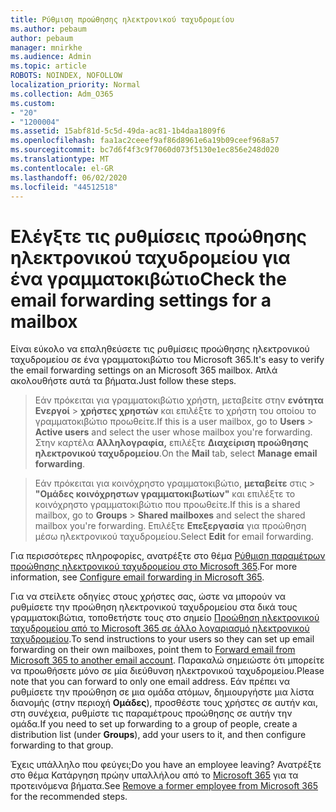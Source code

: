 ```yaml
---
title: Ρύθμιση προώθησης ηλεκτρονικού ταχυδρομείου
ms.author: pebaum
author: pebaum
manager: mnirkhe
ms.audience: Admin
ms.topic: article
ROBOTS: NOINDEX, NOFOLLOW
localization_priority: Normal
ms.collection: Adm_O365
ms.custom:
- "20"
- "1200004"
ms.assetid: 15abf81d-5c5d-49da-ac81-1b4daa1809f6
ms.openlocfilehash: faa1ac2ceeef9af86d8961e6a19b09ceef968a57
ms.sourcegitcommit: bc7d6f4f3c9f7060d073f5130e1ec856e248d020
ms.translationtype: MT
ms.contentlocale: el-GR
ms.lasthandoff: 06/02/2020
ms.locfileid: "44512518"
---
```

# <a name="check-the-email-forwarding-settings-for-a-mailbox"></a><span data-ttu-id="791a3-102">Ελέγξτε τις ρυθμίσεις προώθησης ηλεκτρονικού ταχυδρομείου για ένα γραμματοκιβώτιο</span><span class="sxs-lookup"><span data-stu-id="791a3-102">Check the email forwarding settings for a mailbox</span></span>

<span data-ttu-id="791a3-103">Είναι εύκολο να επαληθεύσετε τις ρυθμίσεις προώθησης ηλεκτρονικού ταχυδρομείου σε ένα γραμματοκιβώτιο του Microsoft 365.</span><span class="sxs-lookup"><span data-stu-id="791a3-103">It's easy to verify the email forwarding settings on an Microsoft 365 mailbox.</span></span> <span data-ttu-id="791a3-104">Απλά ακολουθήστε αυτά τα βήματα.</span><span class="sxs-lookup"><span data-stu-id="791a3-104">Just follow these steps.</span></span>
  
> <span data-ttu-id="791a3-105">Εάν πρόκειται για γραμματοκιβώτιο χρήστη, μεταβείτε στην **ενότητα Ενεργοί** \> **χρήστες χρηστών** και επιλέξτε το χρήστη του οποίου το γραμματοκιβώτιο προωθείτε.</span><span class="sxs-lookup"><span data-stu-id="791a3-105">If this is a user mailbox, go to **Users** \> **Active users** and select the user whose mailbox you're forwarding.</span></span> <span data-ttu-id="791a3-106">Στην καρτέλα **Αλληλογραφία,** επιλέξτε **Διαχείριση προώθησης ηλεκτρονικού ταχυδρομείου**.</span><span class="sxs-lookup"><span data-stu-id="791a3-106">On the **Mail** tab, select **Manage email forwarding**.</span></span>

> <span data-ttu-id="791a3-107">Εάν πρόκειται για κοινόχρηστο γραμματοκιβώτιο, **μεταβείτε** στις \> **"Ομάδες κοινόχρηστων γραμματοκιβωτίων"** και επιλέξτε το κοινόχρηστο γραμματοκιβώτιο που προωθείτε.</span><span class="sxs-lookup"><span data-stu-id="791a3-107">If this is a shared mailbox, go to **Groups** \> **Shared mailboxes** and select the shared mailbox you're forwarding.</span></span> <span data-ttu-id="791a3-108">Επιλέξτε **Επεξεργασία** για προώθηση μέσω ηλεκτρονικού ταχυδρομείου.</span><span class="sxs-lookup"><span data-stu-id="791a3-108">Select **Edit** for email forwarding.</span></span>

<span data-ttu-id="791a3-109">Για περισσότερες πληροφορίες, ανατρέξτε στο θέμα [Ρύθμιση παραμέτρων προώθησης ηλεκτρονικού ταχυδρομείου στο Microsoft 365](https://docs.microsoft.com/microsoft-365/admin/email/configure-email-forwarding).</span><span class="sxs-lookup"><span data-stu-id="791a3-109">For more information, see [Configure email forwarding in Microsoft 365](https://docs.microsoft.com/microsoft-365/admin/email/configure-email-forwarding).</span></span>
  
<span data-ttu-id="791a3-110">Για να στείλετε οδηγίες στους χρήστες σας, ώστε να μπορούν να ρυθμίσετε την προώθηση ηλεκτρονικού ταχυδρομείου στα δικά τους γραμματοκιβώτια, τοποθετήστε τους στο σημείο [Προώθηση ηλεκτρονικού ταχυδρομείου από το Microsoft 365 σε άλλο λογαριασμό ηλεκτρονικού ταχυδρομείου](https://support.office.com/article/Forward-email-from-Office-365-to-another-email-account-1ed4ee1e-74f8-4f53-a174-86b748ff6a0e).</span><span class="sxs-lookup"><span data-stu-id="791a3-110">To send instructions to your users so they can set up email forwarding on their own mailboxes, point them to [Forward email from Microsoft 365 to another email account](https://support.office.com/article/Forward-email-from-Office-365-to-another-email-account-1ed4ee1e-74f8-4f53-a174-86b748ff6a0e).</span></span> <span data-ttu-id="791a3-111">Παρακαλώ σημειώστε ότι μπορείτε να προωθήσετε μόνο σε μία διεύθυνση ηλεκτρονικού ταχυδρομείου.</span><span class="sxs-lookup"><span data-stu-id="791a3-111">Please note that you can forward to only one email address.</span></span> <span data-ttu-id="791a3-112">Εάν πρέπει να ρυθμίσετε την προώθηση σε μια ομάδα ατόμων, δημιουργήστε μια λίστα διανομής (στην περιοχή **Ομάδες**), προσθέστε τους χρήστες σε αυτήν και, στη συνέχεια, ρυθμίστε τις παραμέτρους προώθησης σε αυτήν την ομάδα.</span><span class="sxs-lookup"><span data-stu-id="791a3-112">If you need to set up forwarding to a group of people, create a distribution list (under **Groups**), add your users to it, and then configure forwarding to that group.</span></span>
  
<span data-ttu-id="791a3-113">Έχεις υπάλληλο που φεύγει;</span><span class="sxs-lookup"><span data-stu-id="791a3-113">Do you have an employee leaving?</span></span> <span data-ttu-id="791a3-114">Ανατρέξτε στο θέμα Κατάργηση πρώην υπαλλήλου από το [Microsoft 365](https://docs.microsoft.com/microsoft-365/admin/add-users/remove-former-employee) για τα προτεινόμενα βήματα.</span><span class="sxs-lookup"><span data-stu-id="791a3-114">See [Remove a former employee from Microsoft 365](https://docs.microsoft.com/microsoft-365/admin/add-users/remove-former-employee) for the recommended steps.</span></span>